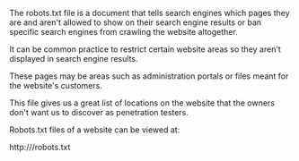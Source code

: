 The robots.txt file is a document that tells search engines which pages they are and aren't allowed to show on their search engine results or ban specific search engines from crawling the website altogether. 

It can be common practice to restrict certain website areas so they aren't displayed in search engine results. 

These pages may be areas such as administration portals or files meant for the website's customers. 

This file gives us a great list of locations on the website that the owners don't want us to discover as penetration testers.

Robots.txt files of a website can be viewed at:

http://<hostname>/robots.txt


 